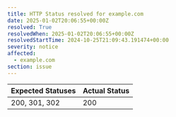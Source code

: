 ```yaml
---
title: HTTP Status resolved for example.com
date: 2025-01-02T20:06:55+00:00Z
resolved: True
resolvedWhen: 2025-01-02T20:06:55+00:00Z
resolvedStartTime: 2024-10-25T21:09:43.191474+00:00
severity: notice
affected:
  - example.com
section: issue
---
```


| Expected Statuses | Actual Status  |
|-------------------|----------------|
| 200, 301, 302 | 200 |
